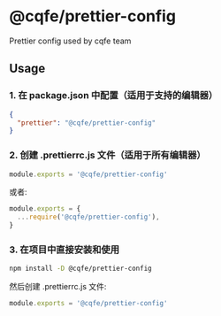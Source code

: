 # @cqfe/prettier-config

Prettier config used by cqfe team

## Usage

### 1. 在 package.json 中配置（适用于支持的编辑器）

```json
{
  "prettier": "@cqfe/prettier-config"
}
```

### 2. 创建 .prettierrc.js 文件（适用于所有编辑器）

```js
module.exports = '@cqfe/prettier-config'
```

或者:

```js
module.exports = {
  ...require('@cqfe/prettier-config'),
}
```

### 3. 在项目中直接安装和使用

```bash
npm install -D @cqfe/prettier-config
```

然后创建 .prettierrc.js 文件:

```js
module.exports = '@cqfe/prettier-config'
```
